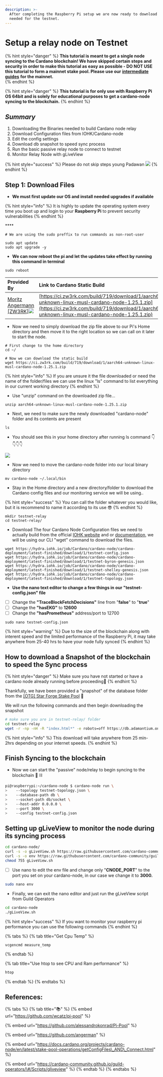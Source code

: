 ```yaml
---
description: >-
  After completing the Raspberry Pi setup we are now ready to download the files
  needed for the testnet.
---
```


# Setup a relay node on Testnet

{% hint style="danger" %}
**This tutorial is meant to get a single node syncing to the Cardano blockchain! We have skipped certain steps and security in order to make this tutorial as easy as possible - DO NOT USE this tutorial to form a mainnet stake pool. Please use our** [**intermediate guides**](../../intermediate-guide/pi-pool-tutorial/) **for the mainnet.**    
{% endhint %}

{% hint style="danger" %}
 **This tutorial is for only use with Raspberry Pi OS 64bit and is solely for educational purposes to get a cardano-node syncing to the blockchain.** 
{% endhint %}

## _Summary_ 

1. Downloading the Binaries needed to build Cardano node relay
2. Download Configuration files from IOHK/Cardano-node
3. Edit the config settings 
4. Download db snapshot to speed sync process
5. Run the basic passive relay node to connect to testnet
6. Monitor Relay Node with gLiveView  

{% hint style="success" %}
Please do not skip steps young Padawan  ![](../../.gitbook/assets/download-10-.jpeg) 
{% endhint %}

## Step 1: Download Files

* **We must first update our OS and install needed upgrades if available**

{% hint style="info" %}
It is highly to update the operating system every time you boot up and login to your **Raspberry Pi** to prevent security vulnerabilities
{% endhint %}

\*\*\*\*

```
# We are using the sudo preffix to run commands as non-root-user  

sudo apt update
sudo apt upgrade -y

```

* **We can now reboot the pi and let the updates take effect by running this command in terminal**

```text
sudo reboot 
```



| Provided By | Link to Cardano Static Build  |
| :--- | :--- |
| [Moritz Angermann \[ZW3RK\]![](../../.gitbook/assets/git.jpeg)](https://github.com/angerman)  | [https://ci.zw3rk.com/build/719/download/1/aarch64-unknown-linux-musl-cardano-node-1.25.1.zip](https://ci.zw3rk.com/build/719/download/1/aarch64-unknown-linux-musl-cardano-node-1.25.1.zip) |

* Now we need to simply download the zip file above to our Pi's Home directory and then move it to the right location so we can call on it later to start the node.

```text
# First change to the home directory
cd ~/

# Now we can download the static build 
wget https://ci.zw3rk.com/build/719/download/1/aarch64-unknown-linux-musl-cardano-node-1.25.1.zip
```

{% hint style="info" %}
If you are unsure it the file downloaded or need the name of the folder/files we can use the linux "ls" command to list everything in our current working directory 
{% endhint %}

* Use "unzip" command on the downloaded zip file...

```text
unzip aarch64-unknown-linux-musl-cardano-node-1.25.1.zip
```

* Next, we need to make sure the newly downloaded "cardano-node" folder and its contents are present  

```text
ls
```

* You should see this in your home directory after running ls command 👇👇👇👇

![](../../.gitbook/assets/screen-shot-2021-03-21-at-7.29.03-pm%20%281%29.png)

* Now we need to move the cardano-node folder into our local binary directory 

```text
mv cardano-node ~/.local/bin
```

* Stay in the Home directory and a new directory/folder to download the Cardano config files and our monitoring service we will be using..

{% hint style="success" %}
You can call the folder whatever you would like, but it is recommend to name it according to its use 😎
{% endhint %}

```text
mkdir testnet-relay
cd testnet-relay/
```

* Download The four Cardano Node Configuration files we need to actually build from the official [IOHK website](https://hydra.iohk.io/build/5822084/download/1/index.html) and or [documentation](https://docs.cardano.org/projects/cardano-node/en/latest/stake-pool-operations/getConfigFiles_AND_Connect.html), we will be using our CLI "wget" command to download the files.

```text
wget https://hydra.iohk.io/job/Cardano/cardano-node/cardano-deployment/latest-finished/download/1/testnet-config.json
wget https://hydra.iohk.io/job/Cardano/cardano-node/cardano-deployment/latest-finished/download/1/testnet-byron-genesis.json
wget https://hydra.iohk.io/job/Cardano/cardano-node/cardano-deployment/latest-finished/download/1/testnet-shelley-genesis.json
wget https://hydra.iohk.io/job/Cardano/cardano-node/cardano-deployment/latest-finished/download/1/testnet-topology.json

```

* **Use the nano text editor to change a few things in our "testnet-config.json" file**
* [ ] Change the **"TraceBlockFetchDecisions"** line from "**false**" to "**true**"
* [ ] Change the **"hasEKG"** to **12600**
* [ ] Change  the **"hasPrometheus"** address/port to 12700

```text
sudo nano testnet-config.json
```

{% hint style="warning" %}
Due to the size of the blockchain along with interent speed and the limited performance of the Raspberry Pi, it may take anywhere from 25-40 hrs to have your node fully synced 
{% endhint %}

## How to download a Snapshot of the blockchain to speed the Sync process

{% hint style="danger" %}
Make sure you have not started or have a cardano node already running before proceeding🛑 
{% endhint %}

Thankfully, we have been provided a "snapshot" of the database folder from the [\[OTG\] Star Forge Stake Pool](https://adamantium.online/) 🙏

We will run the following commands and then begin downloading the snapshot

```bash
# make sure you are in testnet-relay/ folder
cd testnet-relay
wget -r -np -nH -R "index.html*" -e robots=off https://db.adamantium.online/db/
```

{% hint style="info" %}
This download will take anywhere from 25 min- 2hrs depending on your internet speeds.
{% endhint %}

## Finish Syncing to the blockchain 

* Now we can start the "passive" node/relay to begin syncing to the blockchain 🧱 ⛓ 

```bash
pi@raspberrypi:~/cardano-node $ cardano-node run \
>    --topology testnet-topology.json \
>    --database-path db \
>    --socket-path db/socket \
>    --host-addr 0.0.0.0 \
>    --port 3000 \
>    --config testnet-config.json 
```

## Setting up gLiveView to monitor the node during its syncing process

```bash
cd cardano-node/
curl -s -o gLiveView.sh https://raw.githubusercontent.com/cardano-community/guild-operators/master/scripts/cnode-helper-scripts/gLiveView.sh
curl -s -o env https://raw.githubusercontent.com/cardano-community/guild-operators/master/scripts/cnode-helper-scripts/env
chmod 755 gLiveView.sh
```

* [ ] Use nano to edit the env file and change only "**CNODE\_PORT**" to the port you set on your cardano-node, in our case we change it to **3000.**

```bash
sudo nano env
```

* Finally, we can exit the nano editor and just run the gLiveView script from Guild Operators  

```bash
cd cardano-node
./gLiveView.sh
```

{% hint style="success" %}
If you want to monitor your raspberry pi performance you can use the following commands
{% endhint %}

{% tabs %}
{% tab title="Get Cpu Temp" %}
```bash
vcgencmd measure_temp
```
{% endtab %}

{% tab title="Use htop to see CPU and Ram performance" %}
```bash
htop
```
{% endtab %}
{% endtabs %}

## References:

{% tabs %}
{% tab title="📚" %}
{% embed url="https://github.com/wcatz/pi-pool" %}



{% embed url="https://github.com/alessandrokonrad/Pi-Pool" %}

{% embed url="https://github.com/angerman" %}



{% embed url="https://docs.cardano.org/projects/cardano-node/en/latest/stake-pool-operations/getConfigFiles\_AND\_Connect.html" %}

{% embed url="https://cardano-community.github.io/guild-operators/\#/Scripts/gliveview" %}
{% endtab %}
{% endtabs %}



